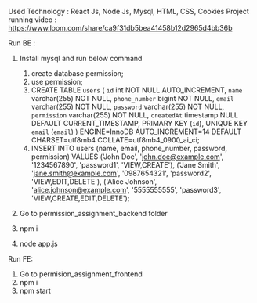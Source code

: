 Used Technology : React Js, Node Js, Mysql, HTML, CSS, Cookies
Project running video : https://www.loom.com/share/ca9f31db5bea41458b12d2965d4bb36b


Run BE : 
1. Install mysql and run below command
    1. create database permission;
    2. use permission;
    3. CREATE TABLE `users` ( `id` int NOT NULL AUTO_INCREMENT, `name` varchar(255) NOT NULL, `phone_number` bigint NOT NULL, `email` varchar(255) NOT NULL, `password` varchar(255) NOT NULL, `permission` varchar(255) NOT NULL, `createdAt` timestamp NULL DEFAULT CURRENT_TIMESTAMP, PRIMARY KEY (`id`), UNIQUE KEY `email` (`email`) ) ENGINE=InnoDB AUTO_INCREMENT=14 DEFAULT CHARSET=utf8mb4 COLLATE=utf8mb4_0900_ai_ci;
    4. INSERT INTO users (name, email, phone_number, password, permission) VALUES ('John Doe', 'john.doe@example.com', '1234567890', 'password1', 'VIEW,CREATE'), ('Jane Smith', 'jane.smith@example.com', '0987654321', 'password2', 'VIEW,EDIT,DELETE'), ('Alice Johnson', 'alice.johnson@example.com', '5555555555', 'password3', 'VIEW,CREATE,EDIT,DELETE');

2. Go to permission_assignment_backend folder
3. npm i
4. node app.js

Run FE:
1. Go to permision_assignment_frontend
2. npm i
3. npm start